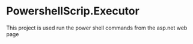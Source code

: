 # PowershellScrip.Executor
This project is used run the power shell commands from the asp.net web page
